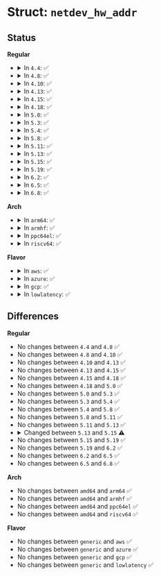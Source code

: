 # Struct: <code>netdev_hw_addr</code>

## Status
<b>Regular</b>
<ul>
<li>
<details>
<summary>In <code>4.4</code>: ✅</summary>

```c
struct netdev_hw_addr {
    struct list_head list;
    unsigned char addr[32];
    unsigned char type;
    bool global_use;
    int sync_cnt;
    int refcount;
    int synced;
    struct callback_head callback_head;
};
```
</details>
</li>
<li>
<details>
<summary>In <code>4.8</code>: ✅</summary>

```c
struct netdev_hw_addr {
    struct list_head list;
    unsigned char addr[32];
    unsigned char type;
    bool global_use;
    int sync_cnt;
    int refcount;
    int synced;
    struct callback_head callback_head;
};
```
</details>
</li>
<li>
<details>
<summary>In <code>4.10</code>: ✅</summary>

```c
struct netdev_hw_addr {
    struct list_head list;
    unsigned char addr[32];
    unsigned char type;
    bool global_use;
    int sync_cnt;
    int refcount;
    int synced;
    struct callback_head callback_head;
};
```
</details>
</li>
<li>
<details>
<summary>In <code>4.13</code>: ✅</summary>

```c
struct netdev_hw_addr {
    struct list_head list;
    unsigned char addr[32];
    unsigned char type;
    bool global_use;
    int sync_cnt;
    int refcount;
    int synced;
    struct callback_head callback_head;
};
```
</details>
</li>
<li>
<details>
<summary>In <code>4.15</code>: ✅</summary>

```c
struct netdev_hw_addr {
    struct list_head list;
    unsigned char addr[32];
    unsigned char type;
    bool global_use;
    int sync_cnt;
    int refcount;
    int synced;
    struct callback_head callback_head;
};
```
</details>
</li>
<li>
<details>
<summary>In <code>4.18</code>: ✅</summary>

```c
struct netdev_hw_addr {
    struct list_head list;
    unsigned char addr[32];
    unsigned char type;
    bool global_use;
    int sync_cnt;
    int refcount;
    int synced;
    struct callback_head callback_head;
};
```
</details>
</li>
<li>
<details>
<summary>In <code>5.0</code>: ✅</summary>

```c
struct netdev_hw_addr {
    struct list_head list;
    unsigned char addr[32];
    unsigned char type;
    bool global_use;
    int sync_cnt;
    int refcount;
    int synced;
    struct callback_head callback_head;
};
```
</details>
</li>
<li>
<details>
<summary>In <code>5.3</code>: ✅</summary>

```c
struct netdev_hw_addr {
    struct list_head list;
    unsigned char addr[32];
    unsigned char type;
    bool global_use;
    int sync_cnt;
    int refcount;
    int synced;
    struct callback_head callback_head;
};
```
</details>
</li>
<li>
<details>
<summary>In <code>5.4</code>: ✅</summary>

```c
struct netdev_hw_addr {
    struct list_head list;
    unsigned char addr[32];
    unsigned char type;
    bool global_use;
    int sync_cnt;
    int refcount;
    int synced;
    struct callback_head callback_head;
};
```
</details>
</li>
<li>
<details>
<summary>In <code>5.8</code>: ✅</summary>

```c
struct netdev_hw_addr {
    struct list_head list;
    unsigned char addr[32];
    unsigned char type;
    bool global_use;
    int sync_cnt;
    int refcount;
    int synced;
    struct callback_head callback_head;
};
```
</details>
</li>
<li>
<details>
<summary>In <code>5.11</code>: ✅</summary>

```c
struct netdev_hw_addr {
    struct list_head list;
    unsigned char addr[32];
    unsigned char type;
    bool global_use;
    int sync_cnt;
    int refcount;
    int synced;
    struct callback_head callback_head;
};
```
</details>
</li>
<li>
<details>
<summary>In <code>5.13</code>: ✅</summary>

```c
struct netdev_hw_addr {
    struct list_head list;
    unsigned char addr[32];
    unsigned char type;
    bool global_use;
    int sync_cnt;
    int refcount;
    int synced;
    struct callback_head callback_head;
};
```
</details>
</li>
<li>
<details>
<summary>In <code>5.15</code>: ✅</summary>

```c
struct netdev_hw_addr {
    struct list_head list;
    struct rb_node node;
    unsigned char addr[32];
    unsigned char type;
    bool global_use;
    int sync_cnt;
    int refcount;
    int synced;
    struct callback_head callback_head;
};
```
</details>
</li>
<li>
<details>
<summary>In <code>5.19</code>: ✅</summary>

```c
struct netdev_hw_addr {
    struct list_head list;
    struct rb_node node;
    unsigned char addr[32];
    unsigned char type;
    bool global_use;
    int sync_cnt;
    int refcount;
    int synced;
    struct callback_head callback_head;
};
```
</details>
</li>
<li>
<details>
<summary>In <code>6.2</code>: ✅</summary>

```c
struct netdev_hw_addr {
    struct list_head list;
    struct rb_node node;
    unsigned char addr[32];
    unsigned char type;
    bool global_use;
    int sync_cnt;
    int refcount;
    int synced;
    struct callback_head callback_head;
};
```
</details>
</li>
<li>
<details>
<summary>In <code>6.5</code>: ✅</summary>

```c
struct netdev_hw_addr {
    struct list_head list;
    struct rb_node node;
    unsigned char addr[32];
    unsigned char type;
    bool global_use;
    int sync_cnt;
    int refcount;
    int synced;
    struct callback_head callback_head;
};
```
</details>
</li>
<li>
<details>
<summary>In <code>6.8</code>: ✅</summary>

```c
struct netdev_hw_addr {
    struct list_head list;
    struct rb_node node;
    unsigned char addr[32];
    unsigned char type;
    bool global_use;
    int sync_cnt;
    int refcount;
    int synced;
    struct callback_head callback_head;
};
```
</details>
</li>
</ul>
<b>Arch</b>
<ul>
<li>
<details>
<summary>In <code>arm64</code>: ✅</summary>

```c
struct netdev_hw_addr {
    struct list_head list;
    unsigned char addr[32];
    unsigned char type;
    bool global_use;
    int sync_cnt;
    int refcount;
    int synced;
    struct callback_head callback_head;
};
```
</details>
</li>
<li>
<details>
<summary>In <code>armhf</code>: ✅</summary>

```c
struct netdev_hw_addr {
    struct list_head list;
    unsigned char addr[32];
    unsigned char type;
    bool global_use;
    int sync_cnt;
    int refcount;
    int synced;
    struct callback_head callback_head;
};
```
</details>
</li>
<li>
<details>
<summary>In <code>ppc64el</code>: ✅</summary>

```c
struct netdev_hw_addr {
    struct list_head list;
    unsigned char addr[32];
    unsigned char type;
    bool global_use;
    int sync_cnt;
    int refcount;
    int synced;
    struct callback_head callback_head;
};
```
</details>
</li>
<li>
<details>
<summary>In <code>riscv64</code>: ✅</summary>

```c
struct netdev_hw_addr {
    struct list_head list;
    unsigned char addr[32];
    unsigned char type;
    bool global_use;
    int sync_cnt;
    int refcount;
    int synced;
    struct callback_head callback_head;
};
```
</details>
</li>
</ul>
<b>Flavor</b>
<ul>
<li>
<details>
<summary>In <code>aws</code>: ✅</summary>

```c
struct netdev_hw_addr {
    struct list_head list;
    unsigned char addr[32];
    unsigned char type;
    bool global_use;
    int sync_cnt;
    int refcount;
    int synced;
    struct callback_head callback_head;
};
```
</details>
</li>
<li>
<details>
<summary>In <code>azure</code>: ✅</summary>

```c
struct netdev_hw_addr {
    struct list_head list;
    unsigned char addr[32];
    unsigned char type;
    bool global_use;
    int sync_cnt;
    int refcount;
    int synced;
    struct callback_head callback_head;
};
```
</details>
</li>
<li>
<details>
<summary>In <code>gcp</code>: ✅</summary>

```c
struct netdev_hw_addr {
    struct list_head list;
    unsigned char addr[32];
    unsigned char type;
    bool global_use;
    int sync_cnt;
    int refcount;
    int synced;
    struct callback_head callback_head;
};
```
</details>
</li>
<li>
<details>
<summary>In <code>lowlatency</code>: ✅</summary>

```c
struct netdev_hw_addr {
    struct list_head list;
    unsigned char addr[32];
    unsigned char type;
    bool global_use;
    int sync_cnt;
    int refcount;
    int synced;
    struct callback_head callback_head;
};
```
</details>
</li>
</ul>

## Differences
<b>Regular</b>
<ul>
<li>
No changes between <code>4.4</code> and <code>4.8</code> ✅
</li>
<li>
No changes between <code>4.8</code> and <code>4.10</code> ✅
</li>
<li>
No changes between <code>4.10</code> and <code>4.13</code> ✅
</li>
<li>
No changes between <code>4.13</code> and <code>4.15</code> ✅
</li>
<li>
No changes between <code>4.15</code> and <code>4.18</code> ✅
</li>
<li>
No changes between <code>4.18</code> and <code>5.0</code> ✅
</li>
<li>
No changes between <code>5.0</code> and <code>5.3</code> ✅
</li>
<li>
No changes between <code>5.3</code> and <code>5.4</code> ✅
</li>
<li>
No changes between <code>5.4</code> and <code>5.8</code> ✅
</li>
<li>
No changes between <code>5.8</code> and <code>5.11</code> ✅
</li>
<li>
No changes between <code>5.11</code> and <code>5.13</code> ✅
</li>
<li>
<details>
<summary>Changed between <code>5.13</code> and <code>5.15</code> ⚠️</summary>
<ul>
<li>
<b>Field added. </b>
<code>struct rb_node node</code>
</li>
</ul>
</details>
</li>
<li>
No changes between <code>5.15</code> and <code>5.19</code> ✅
</li>
<li>
No changes between <code>5.19</code> and <code>6.2</code> ✅
</li>
<li>
No changes between <code>6.2</code> and <code>6.5</code> ✅
</li>
<li>
No changes between <code>6.5</code> and <code>6.8</code> ✅
</li>
</ul>
<b>Arch</b>
<ul>
<li>
No changes between <code>amd64</code> and <code>arm64</code> ✅
</li>
<li>
No changes between <code>amd64</code> and <code>armhf</code> ✅
</li>
<li>
No changes between <code>amd64</code> and <code>ppc64el</code> ✅
</li>
<li>
No changes between <code>amd64</code> and <code>riscv64</code> ✅
</li>
</ul>
<b>Flavor</b>
<ul>
<li>
No changes between <code>generic</code> and <code>aws</code> ✅
</li>
<li>
No changes between <code>generic</code> and <code>azure</code> ✅
</li>
<li>
No changes between <code>generic</code> and <code>gcp</code> ✅
</li>
<li>
No changes between <code>generic</code> and <code>lowlatency</code> ✅
</li>
</ul>
